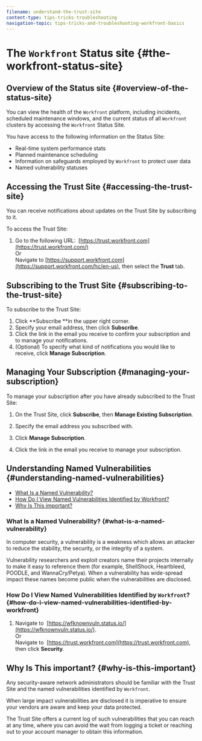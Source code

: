 ```yaml
---
filename: understand-the-trust-site
content-type: tips-tricks-troubleshooting
navigation-topic: tips-tricks-and-troubleshooting-workfront-basics
---
```





# The `Workfront` Status site {#the-workfront-status-site}



## Overview of the Status site {#overview-of-the-status-site}

You can view the health of the `Workfront` platform, including incidents, scheduled maintenance windows, and the current status of all `Workfront` clusters by accessing the `Workfront` Status Site.&nbsp;


You have access to the following information on the Status Site: 



*  Real-time system performance stats 
*  Planned maintenance scheduling 
*  Information on safeguards employed by `Workfront` to protect user data 
* Named vulnerability statuses




## Accessing the Trust Site {#accessing-the-trust-site}

You can receive notifications about updates on the Trust Site by subscribing to it. 


To access the Trust Site:&nbsp;



1.  Go to the following URL:&nbsp; [https://trust.workfront.com](https://trust.workfront.com/)  
   Or   
   Navigate to [https://support.workfront.com](https://support.workfront.com/hc/en-us), then select the **Trust** tab.&nbsp; 





## Subscribing to the Trust Site {#subscribing-to-the-trust-site}

To subscribe to the Trust Site:&nbsp;



1. Click&nbsp;**Subscribe&nbsp;**in the upper right corner.
1. Specify your email address, then click **Subscribe**.&nbsp;
1. Click the link in the email you receive to confirm your subscription and to manage your notifications.&nbsp;
1. (Optional) To specify what kind of notifications you would like to receive, click **Manage Subscription**.&nbsp;




## Managing Your Subscription {#managing-your-subscription}

To manage your subscription after you have already subscribed to the Trust Site:&nbsp;



1. On the Trust Site, click **Subscribe**, then **Manage Existing Subscription**.&nbsp;

1. Specify the email address you subscribed with.&nbsp;
1. Click **Manage Subscription**.&nbsp;
1. Click the link in the email you receive to manage your subscription.&nbsp;&nbsp;




## Understanding Named Vulnerabilities {#understanding-named-vulnerabilities}




* [What Is a Named Vulnerability?](#what-is-a-named-vulnerability) 
* [How Do I View Named Vulnerabilities Identified by Workfront?](#view-named-vulnerabilities) 
* [Why Is This important?](#why-is-this-important) 




### What Is a Named Vulnerability? {#what-is-a-named-vulnerability}

In&nbsp;computer&nbsp;security, a&nbsp;vulnerability&nbsp;is a weakness which allows an attacker to reduce the stability, the security, or the integrity of a system. 


Vulnerability researchers and exploit creators name their projects internally to make it easy to reference them (for example, ShellShock, Heartbleed, POODLE, and WannaCry/Petya). When a vulnerability has wide-spread impact these names become public when the vulnerabilities are disclosed. 


### How Do I View Named Vulnerabilities Identified by `Workfront`? {#how-do-i-view-named-vulnerabilities-identified-by-workfront}




1. Navigate to&nbsp; [https://wfknownvuln.status.io/](https://wfknownvuln.status.io/).  
   Or  
   Navigate to&nbsp; [https://trust.workfront.com](https://trust.workfront.com), then click **Security**.





## Why Is This important? {#why-is-this-important}

Any security-aware network administrators should be familiar with the Trust Site and the named vulnerabilities identified by `Workfront`.&nbsp; 


When large impact vulnerabilities are disclosed it is imperative to ensure your vendors are aware and keep your data protected. 


The Trust Site offers a current log of such vulnerabilities that you can reach at any time, where you can avoid the wait from logging a ticket or reaching out to your account manager to obtain this information.&nbsp; &nbsp;
